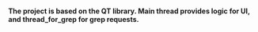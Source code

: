 #### The project is based on the QT library. Main thread provides logic for UI, and thread_for_grep for grep requests.
